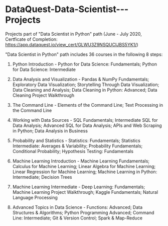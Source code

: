 # DataQuest-Data-Scientist---Projects
Projects part of "Data Scientist in Python" path (June - July 2020, Certficate of Completion: https://app.dataquest.io/view_cert/GLWU3Z9NSQUCIJBS5YK1/)

"Data Scientist in Python" path includes 36 courses in the following 8 steps:

1. Python Introduction - Python for Data Science: Fundamentals; Python for Data Science: Intermediate

2. Data Analysis and Visualization - Pandas & NumPy Fundamentals; Exploratory Data Visualization; Storytelling Through Data Visualization; Data Cleaning and Analysis; Data Cleaning in Python: Advanced; Data Cleaning Project Walkthrough

3. The Command Line - Elements of the Command Line; Text Processing in the Command Line

4. Working with Data Sources - SQL Fundamentals; Intermediate SQL for Data Analysis; Advanced SQL for Data Analysis; APIs and Web Scraping in Python; Data Analysis in Business

5. Probability and Statistics - Statistics: Fundamentals; Statistics Intermediate: Averages & Variability; Probability Fundamentals; Conditional Probability; Hypothesis Testing: Fundamentals

6. Machine Learning Introduction - Machine Learning Fundamentals; Calculus for Machine Learning; Linear Algebra for Machine Learning; Linear Regression for Machine Learning; Machine Learning in Python: Intermediate; Decision Trees

7. Machine Learning Intermediate - Deep Learning: Fundamentals; Machine Learning Project Walkthrough; Kaggle Fundamentals; Natural Language Processing

8. Advanced Topics in Data Science - Functions: Advanced; Data Structures & Algorithms; Python Programming Advanced; Command Line: Intermediate; Git & Version Control; Spark & Map-Reduce

